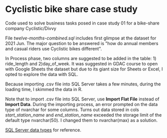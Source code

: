 # Cyclistic bike share case study
Code used to solve business tasks posed in case study 01 for a bike-share company Cyclistic/Divvy

File *twelve-months-combined.sql* includes first glimpse at the dataset for 2021 Jun.
The major question to be answered is "how do annual members and casual riders use Cyclistic bikes different".

In Process phase, two columns are suggested to be added in the table: 1) ride_length and 2)day_of_week.
It was suggested in GDAC course to open with Google Sheets the dataset but due to its giant size for Sheets or Excel, 
I opted to explore the data with SQL.

Because importing .csv file into SQL Server takes a few minutes, during the loading time, I skimmed the data in R.

Note that to import .csv file into SQL Server, use **Import Flat File** instead of **Import Data**.
During the importing process, an error prompted on the data type of nvarchar for some columns.
Turns out data stored in cols *start_station_name* and *end_station_name* exceeded the storage limit of the default type nvarchar(50).
I changed them to nvarchar(max) as a solution. 

[SQL Server data types](https://www.w3schools.com/sql/sql_datatypes.asp) for reference. 
